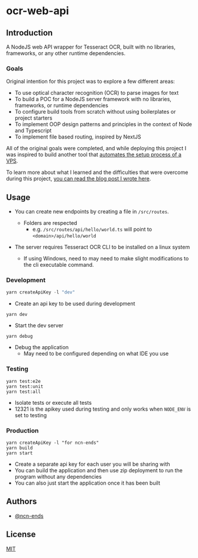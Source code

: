 # ocr-web-api

## Introduction

A NodeJS web API wrapper for Tesseract OCR, built with no libraries, frameworks, or any other runtime dependencies.  

### Goals
Original intention for this project was to explore a few different areas:
- To use optical character recognition (OCR) to parse images for text
- To build a POC for a NodeJS server framework with no libraries, frameworks, or runtime dependencies
- To configure build tools from scratch without using boilerplates or project starters
- To implement OOP design patterns and principles in the context of Node and Typescript
- To implement file based routing, inspired by NextJS  

All of the original goals were completed, and while deploying this project I was inspired to build another tool that [automates the setup process of a VPS](https://github.com/ncn-ends/vps-scaffold).

To learn more about what I learned and the difficulties that were overcome during this project, [you can read the blog post I wrote here](https://gist.github.com/ncn-ends/aa6db18707fd3b1d506bac14d41be2d9).

## Usage

- You can create new endpoints by creating a file in `/src/routes`.
    - Folders are respected
        - e.g. `/src/routes/api/hello/world.ts` will point to `<domain>/api/hello/world`

- The server requires Tesseract OCR CLI to be installed on a linux system
    - If using Windows, need to may need to make slight modifications to the cli executable command.

### Development
```js
yarn createApiKey -l "dev"
```
- Create an api key to be used during development

```
yarn dev
```
- Start the dev server

```
yarn debug
```
- Debug the application
    - May need to be configured depending on what IDE you use

### Testing

```
yarn test:e2e
yarn test:unit
yarn test:all
```
- Isolate tests or execute all tests
- 12321 is the apikey used during testing and only works when `NODE_ENV` is set to testing

### Production
```
yarn createApiKey -l "for ncn-ends"
yarn build
yarn start
```
- Create a separate api key for each user you will be sharing with
- You can build the application and then use zip deployment to run the program without any dependencies
- You can also just start the application once it has been built

## Authors

- [@ncn-ends](https://www.github.com/ncn-ends)


## License

[MIT](https://choosealicense.com/licenses/mit/)
